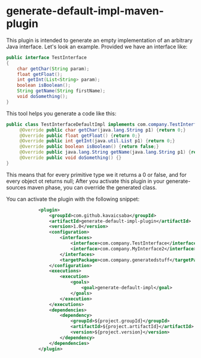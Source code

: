 generate-default-impl-maven-plugin
==================================
This plugin is intended to generate an empty implementation of an arbitrary Java interface.
Let's look an example. Provided we have an interface like:

```java
public interface TestInterface
{
    char getChar(String param);
    float getFloat();
    int getInt(List<String> param);
    boolean isBoolean();
    String getName(String firstName);
    void doSomething();
}
```

This tool helps you generate a code like this:

```java
public class TestInterfaceDefaultImpl implements com.company.TestInterface {
     @Override public char getChar(java.lang.String p1) {return 0;}
     @Override public float getFloat() {return 0;}
     @Override public int getInt(java.util.List p1) {return 0;}
     @Override public boolean isBoolean() {return false;}
     @Override public java.lang.String getName(java.lang.String p1) {return null;}
     @Override public void doSomething() {}
}
```

This means that for every primitive type we it returns a 0 or false, and for every object ot returns null;
After you activate this plugin in your generate-sources maven phase, you can override the generated class.

You can activate the plugin with the following snippet:
```xml
            <plugin>
                <groupId>com.github.kavaicsaba</groupId>
                <artifactId>generate-default-impl-plugin</artifactId>
                <version>1.0</version>
                <configuration>
                    <interfaces>
                        <interface>com.company.TestInterface</interface>
                        <interface>com.company.MyInterface2</interface>
                    </interfaces>
                    <targetPackage>com.company.generatedstuff</targetPackage>
                </configuration>
                <executions>
                    <execution>
                        <goals>
                            <goal>generate-default-impl</goal>
                        </goals>                        
                    </execution>
                </executions> 
                <dependencies>                    
                    <dependency>
                        <groupId>${project.groupId}</groupId>
                        <artifactId>${project.artifactId}</artifactId>
                        <version>${project.version}</version>
                    </dependency>                    
                </dependencies>
            </plugin>
```